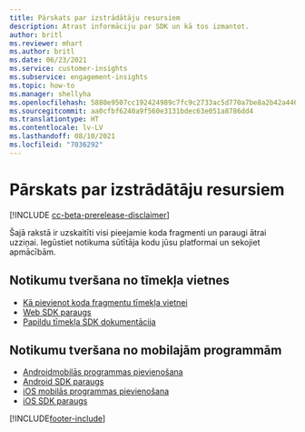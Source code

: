 ```yaml
---
title: Pārskats par izstrādātāju resursiem
description: Atrast informāciju par SDK un kā tos izmantot.
author: britl
ms.reviewer: mhart
ms.author: britl
ms.date: 06/23/2021
ms.service: customer-insights
ms.subservice: engagement-insights
ms.topic: how-to
ms.manager: shellyha
ms.openlocfilehash: 5880e9507cc192424989c7fc9c2733ac5d770a7be8a2b42a446ffd8681fa7612
ms.sourcegitcommit: aa0cfbf6240a9f560e3131bdec63e051a8786dd4
ms.translationtype: HT
ms.contentlocale: lv-LV
ms.lasthandoff: 08/10/2021
ms.locfileid: "7036292"
---
```

# <a name="developer-resources-overview"></a>Pārskats par izstrādātāju resursiem

[!INCLUDE [cc-beta-prerelease-disclaimer](includes/cc-beta-prerelease-disclaimer.md)]

Šajā rakstā ir uzskaitīti visi pieejamie koda fragmenti un paraugi ātrai uzziņai. Iegūstiet notikuma sūtītāja kodu jūsu platformai un sekojiet apmācībām. 

## <a name="capture-events-from-websites"></a>Notikumu tveršana no tīmekļa vietnes

- [Kā pievienot koda fragmentu tīmekļa vietnei](instrument-website.md)
- [Web SDK paraugs](websdk-sample.md)
- [Papildu tīmekļa SDK dokumentācija](advanced-SDK-implementation.md)

## <a name="capture-events-from-mobile-apps"></a>Notikumu tveršana no mobilajām programmām

- [Androidmobilās programmas pievienošana](get-started-android.md)
- [Android SDK paraugs](androidsdk-sample.md)
- [iOS mobilās programmas pievienošana](get-started-ios.md)
- [iOS SDK paraugs](iossdk-sample.md)

[!INCLUDE[footer-include](../includes/footer-banner.md)]
